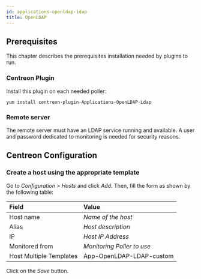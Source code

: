 ```yaml
---
id: applications-openldap-ldap
title: OpenLDAP
---
```


## Prerequisites

This chapter describes the prerequisites installation needed by plugins to run.

### Centreon Plugin

Install this plugin on each needed poller:

``` shell
yum install centreon-plugin-Applications-OpenLDAP-Ldap
```

### Remote server

The remote server must have an LDAP service running and available. A user and
password dedicated to monitoring is needed for security reasons.

## Centreon Configuration

### Create a host using the appropriate template

Go to *Configuration \> Hosts* and click *Add*. Then, fill the form as shown by
the following table:

| Field                   | Value                      |
| :---------------------- | :------------------------- |
| Host name               | *Name of the host*         |
| Alias                   | *Host description*         |
| IP                      | *Host IP Address*          |
| Monitored from          | *Monitoring Poller to use* |
| Host Multiple Templates | App-OpenLDAP-LDAP-custom   |

Click on the *Save* button.

